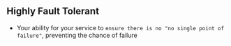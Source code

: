 ## Highly Fault Tolerant

- Your ability for your service to `ensure there is no "no single point of failure"`, preventing the chance of failure
